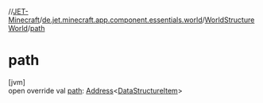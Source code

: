 //[JET-Minecraft](../../../index.md)/[de.jet.minecraft.app.component.essentials.world](../index.md)/[WorldStructureWorld](index.md)/[path](path.md)

# path

[jvm]\
open override val [path](path.md): [Address](../../../../JET-Native/-j-e-t--native/de.jet.library.tool.smart.positioning/-address/index.md)&lt;[DataStructureItem](../../../../JET-Native/-j-e-t--native/de.jet.library.structure/-data-structure-item/index.md)&gt;

